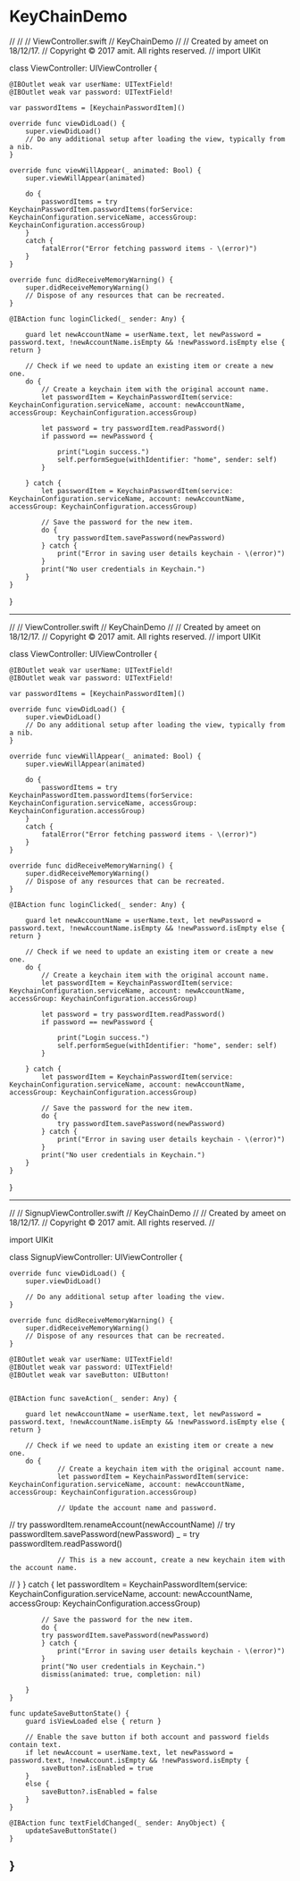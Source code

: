 # KeyChainDemo

//
//
//  ViewController.swift
//  KeyChainDemo
//
//  Created by ameet on 18/12/17.
//  Copyright © 2017 amit. All rights reserved.
//
import UIKit

class ViewController: UIViewController {

    @IBOutlet weak var userName: UITextField!
    @IBOutlet weak var password: UITextField!
    
    var passwordItems = [KeychainPasswordItem]()

    override func viewDidLoad() {
        super.viewDidLoad()
        // Do any additional setup after loading the view, typically from a nib.
    }
    
    override func viewWillAppear(_ animated: Bool) {
        super.viewWillAppear(animated)
        
        do {
            passwordItems = try KeychainPasswordItem.passwordItems(forService: KeychainConfiguration.serviceName, accessGroup: KeychainConfiguration.accessGroup)
        }
        catch {
            fatalError("Error fetching password items - \(error)")
        }
    }

    override func didReceiveMemoryWarning() {
        super.didReceiveMemoryWarning()
        // Dispose of any resources that can be recreated.
    }
    
    @IBAction func loginClicked(_ sender: Any) {
        
        guard let newAccountName = userName.text, let newPassword = password.text, !newAccountName.isEmpty && !newPassword.isEmpty else { return }
        
        // Check if we need to update an existing item or create a new one.
        do {
            // Create a keychain item with the original account name.
            let passwordItem = KeychainPasswordItem(service: KeychainConfiguration.serviceName, account: newAccountName, accessGroup: KeychainConfiguration.accessGroup)

            let password = try passwordItem.readPassword()
            if password == newPassword {
                
                print("Login success.")
                self.performSegue(withIdentifier: "home", sender: self)
            }

        } catch {
            let passwordItem = KeychainPasswordItem(service: KeychainConfiguration.serviceName, account: newAccountName, accessGroup: KeychainConfiguration.accessGroup)
            
            // Save the password for the new item.
            do {
                try passwordItem.savePassword(newPassword)
            } catch {
                print("Error in saving user details keychain - \(error)")
            }
            print("No user credentials in Keychain.")
        }
    }
}

----------------------------

//
//  ViewController.swift
//  KeyChainDemo
//
//  Created by ameet on 18/12/17.
//  Copyright © 2017 amit. All rights reserved.
//
import UIKit

class ViewController: UIViewController {

    @IBOutlet weak var userName: UITextField!
    @IBOutlet weak var password: UITextField!
    
    var passwordItems = [KeychainPasswordItem]()

    override func viewDidLoad() {
        super.viewDidLoad()
        // Do any additional setup after loading the view, typically from a nib.
    }
    
    override func viewWillAppear(_ animated: Bool) {
        super.viewWillAppear(animated)
        
        do {
            passwordItems = try KeychainPasswordItem.passwordItems(forService: KeychainConfiguration.serviceName, accessGroup: KeychainConfiguration.accessGroup)
        }
        catch {
            fatalError("Error fetching password items - \(error)")
        }
    }

    override func didReceiveMemoryWarning() {
        super.didReceiveMemoryWarning()
        // Dispose of any resources that can be recreated.
    }
    
    @IBAction func loginClicked(_ sender: Any) {
        
        guard let newAccountName = userName.text, let newPassword = password.text, !newAccountName.isEmpty && !newPassword.isEmpty else { return }
        
        // Check if we need to update an existing item or create a new one.
        do {
            // Create a keychain item with the original account name.
            let passwordItem = KeychainPasswordItem(service: KeychainConfiguration.serviceName, account: newAccountName, accessGroup: KeychainConfiguration.accessGroup)

            let password = try passwordItem.readPassword()
            if password == newPassword {
                
                print("Login success.")
                self.performSegue(withIdentifier: "home", sender: self)
            }

        } catch {
            let passwordItem = KeychainPasswordItem(service: KeychainConfiguration.serviceName, account: newAccountName, accessGroup: KeychainConfiguration.accessGroup)
            
            // Save the password for the new item.
            do {
                try passwordItem.savePassword(newPassword)
            } catch {
                print("Error in saving user details keychain - \(error)")
            }
            print("No user credentials in Keychain.")
        }
    }
}

--------------------------------------------

//
//  SignupViewController.swift
//  KeyChainDemo
//
//  Created by ameet on 18/12/17.
//  Copyright © 2017 amit. All rights reserved.
//

import UIKit

class SignupViewController: UIViewController {

    override func viewDidLoad() {
        super.viewDidLoad()

        // Do any additional setup after loading the view.
    }

    override func didReceiveMemoryWarning() {
        super.didReceiveMemoryWarning()
        // Dispose of any resources that can be recreated.
    }

    @IBOutlet weak var userName: UITextField!
    @IBOutlet weak var password: UITextField!
    @IBOutlet weak var saveButton: UIButton!
    
    
    @IBAction func saveAction(_ sender: Any) {
        
        guard let newAccountName = userName.text, let newPassword = password.text, !newAccountName.isEmpty && !newPassword.isEmpty else { return }
        
        // Check if we need to update an existing item or create a new one.
        do {
                // Create a keychain item with the original account name.
                let passwordItem = KeychainPasswordItem(service: KeychainConfiguration.serviceName, account: newAccountName, accessGroup: KeychainConfiguration.accessGroup)
                
                // Update the account name and password.
//                try passwordItem.renameAccount(newAccountName)
//                try passwordItem.savePassword(newPassword)
                _ = try passwordItem.readPassword()

                // This is a new account, create a new keychain item with the account name.

//            }
        }
        catch {
            let passwordItem = KeychainPasswordItem(service: KeychainConfiguration.serviceName, account: newAccountName, accessGroup: KeychainConfiguration.accessGroup)
            
            // Save the password for the new item.
            do {
            try passwordItem.savePassword(newPassword)
            } catch {
                print("Error in saving user details keychain - \(error)")
            }
            print("No user credentials in Keychain.")
            dismiss(animated: true, completion: nil)

        }
    }
    
    func updateSaveButtonState() {
        guard isViewLoaded else { return }
        
        // Enable the save button if both account and password fields contain text.
        if let newAccount = userName.text, let newPassword = password.text, !newAccount.isEmpty && !newPassword.isEmpty {
            saveButton?.isEnabled = true
        }
        else {
            saveButton?.isEnabled = false
        }
    }
    
    @IBAction func textFieldChanged(_ sender: AnyObject) {
        updateSaveButtonState()
    }
}
-----------------------------

